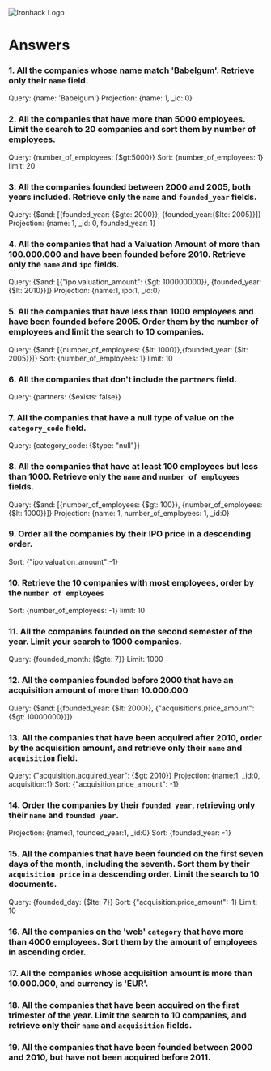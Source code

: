 ![Ironhack Logo](https://i.imgur.com/1QgrNNw.png)

# Answers

### 1. All the companies whose name match 'Babelgum'. Retrieve only their `name` field.

<!-- Your Code Goes Here -->

Query: {name: 'Babelgum'}
Projection: {name: 1, \_id: 0}

### 2. All the companies that have more than 5000 employees. Limit the search to 20 companies and sort them by **number of employees**.

<!-- Your Code Goes Here -->

Query: {number_of_employees: {$gt:5000}}
Sort: {number_of_employees: 1}
limit: 20

### 3. All the companies founded between 2000 and 2005, both years included. Retrieve only the `name` and `founded_year` fields.

<!-- Your Code Goes Here -->

Query: {$and: [{founded_year: {$gte: 2000}}, {founded_year:{$lte: 2005}}]}
Projection: {name: 1, \_id: 0, founded_year: 1}

### 4. All the companies that had a Valuation Amount of more than 100.000.000 and have been founded before 2010. Retrieve only the `name` and `ipo` fields.

<!-- Your Code Goes Here -->

Query: {$and: [{"ipo.valuation_amount": {$gt: 100000000}}, {founded_year: {$lt: 2010}}]}
Projection: {name:1, ipo:1, \_id:0}

### 5. All the companies that have less than 1000 employees and have been founded before 2005. Order them by the number of employees and limit the search to 10 companies.

<!-- Your Code Goes Here -->

Query: {$and: [{number_of_employees: {$lt: 1000}},{founded_year: {$lt: 2005}}]}
Sort: {number_of_employees: 1}
limit: 10

### 6. All the companies that don't include the `partners` field.

<!-- Your Code Goes Here -->

Query: {partners: {$exists: false}}

### 7. All the companies that have a null type of value on the `category_code` field.

<!-- Your Code Goes Here -->

Query: {category_code: {$type: "null"}}

### 8. All the companies that have at least 100 employees but less than 1000. Retrieve only the `name` and `number of employees` fields.

<!-- Your Code Goes Here -->

Query: {$and: [{number_of_employees: {$gt: 100}}, {number_of_employees: {$lt: 1000}}]}
Projection: {name: 1, number_of_employees: 1, \_id:0}

### 9. Order all the companies by their IPO price in a descending order.

<!-- Your Code Goes Here -->

Sort: {"ipo.valuation_amount":-1}

### 10. Retrieve the 10 companies with most employees, order by the `number of employees`

<!-- Your Code Goes Here -->

Sort: {number_of_employees: -1}
limit: 10

### 11. All the companies founded on the second semester of the year. Limit your search to 1000 companies.

<!-- Your Code Goes Here -->

Query: {founded_month: {$gte: 7}}
Limit: 1000

### 12. All the companies founded before 2000 that have an acquisition amount of more than 10.000.000

<!-- Your Code Goes Here -->

Query: {$and: [{founded_year: {$lt: 2000}}, {"acquisitions.price_amount": {$gt: 10000000}}]}

### 13. All the companies that have been acquired after 2010, order by the acquisition amount, and retrieve only their `name` and `acquisition` field.

<!-- Your Code Goes Here -->

Query: {"acquisition.acquired_year": {$gt: 2010}}
Projection: {name:1, \_id:0, acquisition:1}
Sort: {"acquisition.price_amount": -1}

### 14. Order the companies by their `founded year`, retrieving only their `name` and `founded year`.

<!-- Your Code Goes Here -->

Projection: {name:1, founded_year:1, \_id:0}
Sort: {founded_year: -1}

### 15. All the companies that have been founded on the first seven days of the month, including the seventh. Sort them by their `acquisition price` in a descending order. Limit the search to 10 documents.

<!-- Your Code Goes Here -->

Query: {founded_day: {$lte: 7}}
Sort: {"acquisition.price_amount":-1}
Limit: 10

### 16. All the companies on the 'web' `category` that have more than 4000 employees. Sort them by the amount of employees in ascending order.

<!-- Your Code Goes Here -->

### 17. All the companies whose acquisition amount is more than 10.000.000, and currency is 'EUR'.

<!-- Your Code Goes Here -->

### 18. All the companies that have been acquired on the first trimester of the year. Limit the search to 10 companies, and retrieve only their `name` and `acquisition` fields.

<!-- Your Code Goes Here -->

### 19. All the companies that have been founded between 2000 and 2010, but have not been acquired before 2011.

<!-- Your Code Goes Here -->

